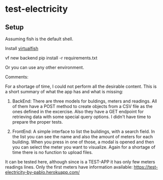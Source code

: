 # test-electricity

Setup
-----

Assuming fish is the default shell.

Install [virtualfish](https://github.com/adambrenecki/virtualfish)

vf new backend
pip install -r requirements.txt

Or you can use any other environment.

Comments:

For a shortage of time, I could not perform all the desirable content. This is a short summary of what the app has and what is missing:

1) BackEnd: There are three models for buldings, meters and readings. All of them have a POST method to create objects from a CSV file as the ones defined in the excercise. Also they have a GET endpoint for retrieving data with some special query options. I didn't have time to prepare the proper tests.

2) FrontEnd: A simple interface to list the buildings, with a search field. In the list you can see the name and also the amount of meters for each building. When you press in one of those, a modal is opened and then you can select the meter you want to visualize. Again for a shortage of time there is no function to upload files.

It can be tested here, although since is a TEST-APP it has only few meters readings lines. Only the first meters have information available:
https://test-electricity-by-pablo.herokuapp.com/

```
